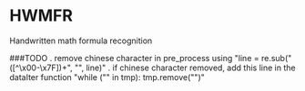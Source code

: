 # HWMFR
Handwritten math formula recognition

###TODO
. remove chinese character in pre_process using "line = re.sub("([^\x00-\x7F])+", "", line)"
. if chinese character removed, add this line in the dataIter function "while ("" in tmp): tmp.remove("")"